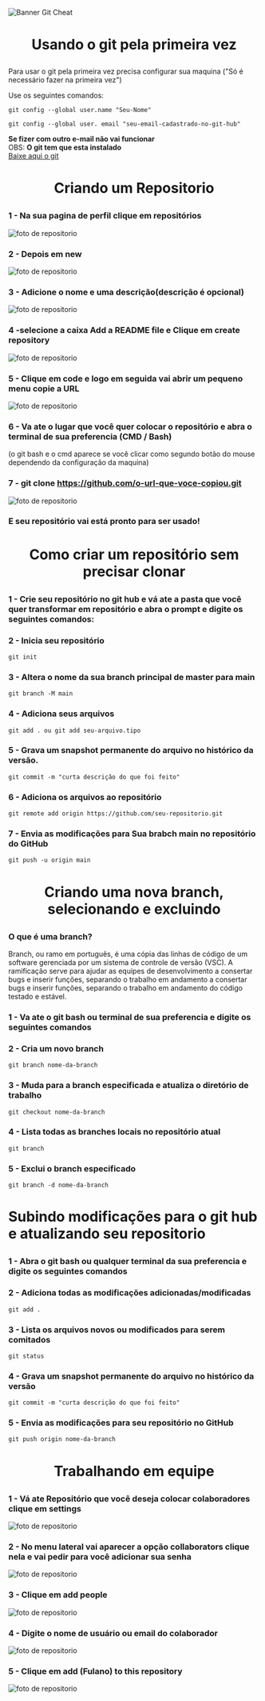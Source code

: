 ![Banner Git Cheat](https://i.imgur.com/Qj4inph.png)

# <p align="center">Usando o git pela primeira vez</p>

Para usar o git pela primeira vez precisa configurar sua maquina ("Só é necessário fazer na primeira vez")

Use os seguintes comandos:

    git config --global user.name "Seu-Nome"

    git config --global user. email "seu-email-cadastrado-no-git-hub"

**Se fizer com outro e-mail não vai funcionar**
<br>
OBS: **O git tem que esta instalado**
<br>
[Baixe aqui o git](https://git-scm.com/downloads)

# <p align="center">Criando um Repositorio </p>

### <p>1 - Na sua pagina de perfil clique em repositórios </p>

![foto de repositorio](https://i.imgur.com/KW6FMkG.png)

### <p>2 - Depois em new</p>

![foto de repositorio](https://i.imgur.com/GU8h8cM.png)

### <p>3 - Adicione o nome e uma descrição(descrição é opcional) </p>

![foto de repositorio](https://i.imgur.com/alDXOct.png)

### <p>4 -selecione a caixa Add a README file e Clique em create repository</p>

![foto de repositorio](https://i.imgur.com/EKbGYer.png)

### <p>5 - Clique em code e logo em seguida vai abrir um pequeno menu copie a URL</p>

![foto de repositorio](https://i.imgur.com/kGBDmbw.png)

### <p> 6 - Va ate o lugar que você quer colocar o repositório e abra o terminal de sua preferencia (CMD / Bash)
(o git bash e o cmd  aparece se você clicar como segundo botão do mouse dependendo da configuração da maquina)

### 7 - git clone https://github.com/o-url-que-voce-copiou.git
![foto de repositorio](https://i.imgur.com/c5VOaM2.png)
<br>
### E seu repositório vai está pronto para ser usado!</p>

# <p align="center"> Como criar um repositório sem precisar clonar</p>
### <p> 1 - Crie seu repositório no git hub e vá ate a pasta que você quer transformar em repositório e abra o prompt e digite os seguintes comandos: </p>

### 2 - Inicia seu repositório
    git init

### 3 - Altera o nome da sua branch principal de master para main
    git branch -M main

### 4 - Adiciona seus arquivos
    git add . ou git add seu-arquivo.tipo

### 5 - Grava um snapshot permanente do arquivo no histórico da versão.
    git commit -m "curta descrição do que foi feito"

### 6 - Adiciona os arquivos ao repositório
    git remote add origin https://github.com/seu-repositorio.git

### 7 - Envia as modificações para Sua brabch main no repositório do GitHub
    git push -u origin main
    
# <p align="center">Criando uma nova branch, selecionando e excluindo  </p>
### <p>O que é uma branch?</p>
<p>Branch, ou ramo em português, é uma cópia das linhas de código de um software gerenciada por um sistema de controle de versão (VSC). A ramificação serve para ajudar as equipes de desenvolvimento a consertar bugs e inserir funções, separando o trabalho em andamento a consertar bugs e inserir funções, separando o trabalho em andamento do código testado e estável.</p>

### <p>1 - Va ate o git bash ou terminal de sua preferencia e digite os seguintes comandos 
### 2 -  Cria um novo branch
    git branch nome-da-branch

### 3 - Muda para a branch especificada e atualiza o diretório de trabalho
    git checkout nome-da-branch

### 4 - Lista todas as branches locais no repositório atual
    git branch

### 5 - Exclui o branch especificado
    git branch -d nome-da-branch

# <p>Subindo modificações para o git hub e atualizando seu repositorio<p>
### 1 - Abra o git bash ou qualquer terminal da sua preferencia e digite os seguintes comandos

### 2 - Adiciona todas as modificações adicionadas/modificadas
    git add .

### 3 - Lista os arquivos novos ou modificados para serem comitados
    git status

### 4 - Grava um snapshot permanente do arquivo no histórico da versão
    git commit -m "curta descrição do que foi feito"

### 5 - Envia as modificações para seu repositório no GitHub
    git push origin nome-da-branch
    
# <p align="center">Trabalhando em equipe</p> 
### 1 - Vá ate Repositório que você deseja colocar colaboradores clique em settings
![foto de repositorio](https://i.imgur.com/1W6FV3Y.png)

### 2 - No menu lateral vai aparecer a opção collaborators clique nela e vai pedir para você adicionar sua senha
![foto de repositorio](https://i.imgur.com/TzS0mMO.png)

### 3 - Clique em add people
![foto de repositorio](https://i.imgur.com/12gtgyl.png)
### 4 - Digite o nome de usuário ou email do colaborador 
![foto de repositorio](https://i.imgur.com/iznSodJ.png)
### 5 - Clique em add (Fulano) to this repository
![foto de repositorio](https://i.imgur.com/QeUugQk.png)



